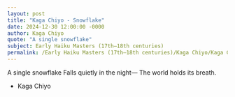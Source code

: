 ```yaml
---
layout: post
title: "Kaga Chiyo - Snowflake"
date: 2024-12-30 12:00:00 -0000
author: Kaga Chiyo
quote: "A single snowflake"
subject: Early Haiku Masters (17th–18th centuries)
permalink: /Early Haiku Masters (17th–18th centuries)/Kaga Chiyo/Kaga Chiyo - Snowflake
---
```


A single snowflake
Falls quietly in the night—
The world holds its breath.

- Kaga Chiyo
